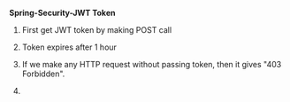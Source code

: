 **Spring-Security-JWT Token**

1. First get JWT token by making POST call


2. Token expires after 1 hour


3. If we make any HTTP request without passing token, then it gives "403 Forbidden".


4. 

